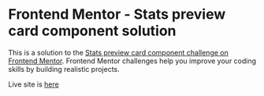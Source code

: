 # Frontend Mentor - Stats preview card component solution

This is a solution to the [Stats preview card component challenge on Frontend Mentor](https://www.frontendmentor.io/challenges/stats-preview-card-component-8JqbgoU62). Frontend Mentor challenges help you improve your coding skills by building realistic projects.

Live site is [here](https://beratssert.github.io/Frontend-Mentor-Challanges/stats-preview-card-component-main)
